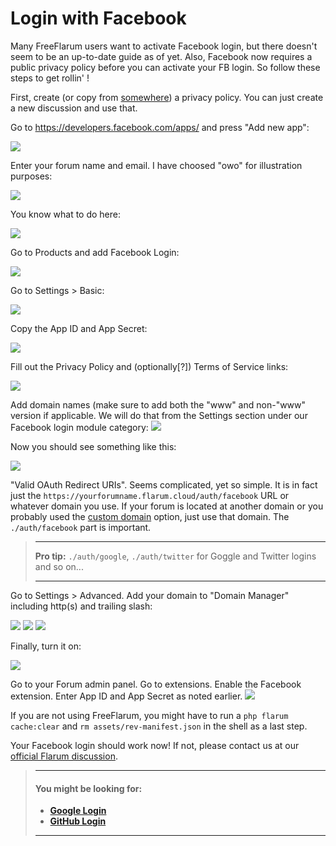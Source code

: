 # Login with Facebook

Many FreeFlarum users want to activate Facebook login, but there doesn't seem to be an up-to-date guide as of yet. Also, Facebook now requires a public privacy policy before you can activate your FB login. So follow these steps to get rollin' !

First, create (or copy from [somewhere](https://www.freeprivacypolicy.com)) a privacy policy. You can just create a new discussion and use that. 

Go to https://developers.facebook.com/apps/ and press "Add new app":

![](https://snipboard.io/1xCE9G.jpg)
 
Enter your forum name and email. I have choosed "owo" for illustration purposes:

![](https://snipboard.io/3CJYRk.jpg)

You know what to do here:

![](https://snipboard.io/Q8VoZJ.jpg)

Go to Products and add Facebook Login:

![](https://snipboard.io/kwJTiE.jpg)

Go to Settings > Basic:

![](https://snipboard.io/RIJNUW.jpg)

Copy the App ID and App Secret:

![](https://snipboard.io/NJMEQy.jpg)

Fill out the Privacy Policy and (optionally[?]) Terms of Service links:

![](https://snipboard.io/Go7lR0.jpg)

Add domain names (make sure to add both the "www" and non-"www" version if applicable.
We will do that from the Settings section under our Facebook login module category:
![](https://snipboard.io/zJatQj.jpg)

Now you should see something like this:

![](https://snipboard.io/ZncT0P.jpg)

"Valid OAuth Redirect URIs". Seems complicated, yet so simple.
It is in fact just the `https://yourforumname.flarum.cloud/auth/facebook` URL or whatever domain you use. If your forum is located at another domain or you probably used the [custom domain](https://www.freeflarum.com/docs/howto/custom-domain/) option, just use that domain. The `./auth/facebook` part is important.

> ---
> **Pro tip:** `./auth/google`, `./auth/twitter` for Goggle and Twitter logins and so on...
>
> ---

Go to Settings > Advanced. Add your domain to "Domain Manager" including http(s) and trailing slash:

![](https://snipboard.io/HdXo4Q.jpg)
![](https://snipboard.io/ULlYF9.jpg)
![](https://snipboard.io/m9rADg.jpg)

Finally, turn it on:

![](https://snipboard.io/b2fekZ.jpg)

Go to your Forum admin panel. Go to extensions. Enable the Facebook extension. Enter App ID and App Secret as noted earlier.
![](https://buq.eu/screenshots/n690ud4VBGZF4IBlZScaNKvq.png)

If you are not using FreeFlarum, you might have to run a `php flarum cache:clear` and `rm assets/rev-manifest.json` in the shell as a last step.

Your Facebook login should work now! If not, please contact us at our [official Flarum discussion](https://discuss.flarum.org/d/7585-free-flarum-hosting-on-an-expert-platform-by-freeflarum-com). 

> ---
> #### __You might be looking for:__
> - **[Google Login](https://www.freeflarum.com/docs/howto/social-login/google/)**
> - **[GitHub Login](https://www.freeflarum.com/docs/howto/social-login/github/)**
>
> ---
